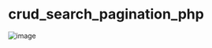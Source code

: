# crud_search_pagination_php
![image](https://user-images.githubusercontent.com/85886441/199513858-44211a92-6ed5-43f2-be07-97395dd5db7c.png)
